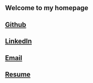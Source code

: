 ## Welcome to my homepage

## [Github](https://github.com/jsshap)<br>
## [LinkedIn](https://www.linkedin.com/in/jacob-shapiro-3361261aa/)<br>
## [Email](mailto:jshapiro22@amherst.edu)<br>
## [Resume](JacobShapiro8-25-2020.pdf)<br>

